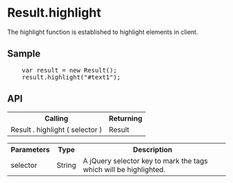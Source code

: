 <H1>Result.highlight</H1>

The highlight function is established to highlight elements in client.

<h2>Sample</h2>
<pre>
	var result = new Result();
	result.highlight("#text1");
</pre>

<h2>API</h2>

<table>
<tr><th>Calling</th><th>Returning</th></tr>
<tr><td>Result . highlight ( selector )</td><td>Result</td></tr>
</table>

<table>
<tr><th>Parameters</th><th>Type</th><th>Description</th></tr>
<tr><td>selector</td><td>String</td><td>A jQuery selector key to mark the tags which will be highlighted.</td></tr>
</table>

